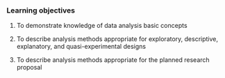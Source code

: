 ### Learning objectives

1. To demonstrate knowledge of data analysis basic concepts

2. To describe analysis methods appropriate for exploratory, descriptive, explanatory, and quasi-experimental designs

3. To describe analysis methods appropriate for the planned research proposal

